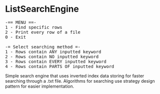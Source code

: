 # ListSearchEngine
<pre>
-== MENU ==-
1 - Find specific rows
2 - Print every row of a file
0 - Exit

-= Select searching method =-
1 - Rows contain ANY inputted keyword
2 - Rows contain NO inputted keyword
3 - Rows contain EVERY inputted keyword
4 - Rows contain PARTS OF inputted keyword
</pre>

Simple search engine that uses inverted index data storing for faster searching through a .txt file.
Algorithms for searching use strategy design pattern for easier implementation.
